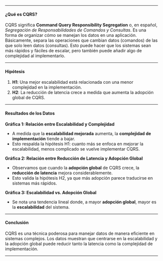 
---

#### ¿Qué es CQRS?
CQRS significa **Command Query Responsibility Segregation** o, en español, *Segregación de Responsabilidades de Comandos y Consultas*. Es una forma de organizar cómo se manejan los datos en una aplicación. Básicamente, separa las operaciones que cambian datos (comandos) de las que solo leen datos (consultas). Esto puede hacer que los sistemas sean más rápidos y fáciles de escalar, pero también puede añadir algo de complejidad al implementarlo.

---

#### **Hipótesis**
1. **H1**: Una mejor escalabilidad está relacionada con una menor complejidad en la implementación.
2. **H2**: La reducción de latencia crece a medida que aumenta la adopción global de CQRS.

---

#### **Resultados de los Datos**

**Gráfica 1: Relación entre Escalabilidad y Complejidad**
- A medida que la **escalabilidad mejorada** aumenta, la **complejidad de implementación** tiende a bajar.
- Esto respalda la hipótesis H1: cuanto más se enfoca en mejorar la escalabilidad, menos complicado se vuelve implementar CQRS.

**Gráfica 2: Relación entre Reducción de Latencia y Adopción Global**
- Observamos que cuando la **adopción global** de CQRS crece, la **reducción de latencia** mejora considerablemente.
- Esto valida la hipótesis H2, ya que más adopción parece traducirse en sistemas más rápidos.

**Gráfica 3: Escalabilidad vs. Adopción Global**
- Se nota una tendencia lineal donde, a mayor **adopción global**, mayor es la **escalabilidad** del sistema.

---

#### **Conclusión**
CQRS es una técnica poderosa para manejar datos de manera eficiente en sistemas complejos. Los datos muestran que centrarse en la escalabilidad y la adopción global puede reducir tanto la latencia como la complejidad de implementación.


---